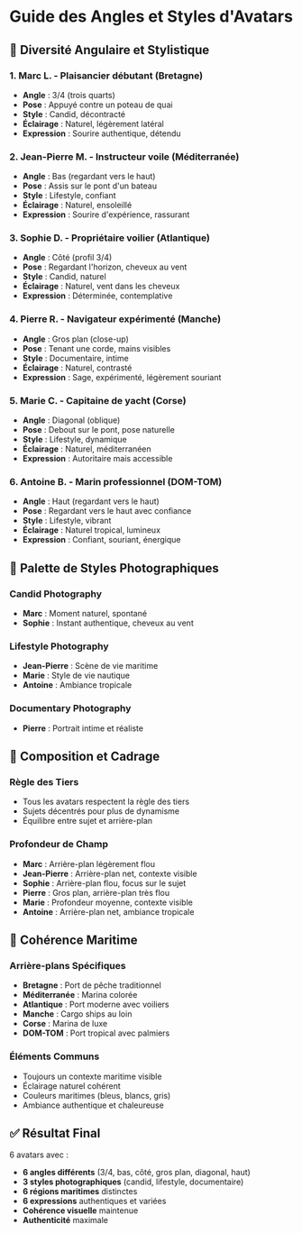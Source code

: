 # Guide des Angles et Styles d'Avatars

## 📸 **Diversité Angulaire et Stylistique**

### **1. Marc L. - Plaisancier débutant (Bretagne)**
- **Angle** : 3/4 (trois quarts)
- **Pose** : Appuyé contre un poteau de quai
- **Style** : Candid, décontracté
- **Éclairage** : Naturel, légèrement latéral
- **Expression** : Sourire authentique, détendu

### **2. Jean-Pierre M. - Instructeur voile (Méditerranée)**
- **Angle** : Bas (regardant vers le haut)
- **Pose** : Assis sur le pont d'un bateau
- **Style** : Lifestyle, confiant
- **Éclairage** : Naturel, ensoleillé
- **Expression** : Sourire d'expérience, rassurant

### **3. Sophie D. - Propriétaire voilier (Atlantique)**
- **Angle** : Côté (profil 3/4)
- **Pose** : Regardant l'horizon, cheveux au vent
- **Style** : Candid, naturel
- **Éclairage** : Naturel, vent dans les cheveux
- **Expression** : Déterminée, contemplative

### **4. Pierre R. - Navigateur expérimenté (Manche)**
- **Angle** : Gros plan (close-up)
- **Pose** : Tenant une corde, mains visibles
- **Style** : Documentaire, intime
- **Éclairage** : Naturel, contrasté
- **Expression** : Sage, expérimenté, légèrement souriant

### **5. Marie C. - Capitaine de yacht (Corse)**
- **Angle** : Diagonal (oblique)
- **Pose** : Debout sur le pont, pose naturelle
- **Style** : Lifestyle, dynamique
- **Éclairage** : Naturel, méditerranéen
- **Expression** : Autoritaire mais accessible

### **6. Antoine B. - Marin professionnel (DOM-TOM)**
- **Angle** : Haut (regardant vers le haut)
- **Pose** : Regardant vers le haut avec confiance
- **Style** : Lifestyle, vibrant
- **Éclairage** : Naturel tropical, lumineux
- **Expression** : Confiant, souriant, énergique

## 🎨 **Palette de Styles Photographiques**

### **Candid Photography**
- **Marc** : Moment naturel, spontané
- **Sophie** : Instant authentique, cheveux au vent

### **Lifestyle Photography**
- **Jean-Pierre** : Scène de vie maritime
- **Marie** : Style de vie nautique
- **Antoine** : Ambiance tropicale

### **Documentary Photography**
- **Pierre** : Portrait intime et réaliste

## 📐 **Composition et Cadrage**

### **Règle des Tiers**
- Tous les avatars respectent la règle des tiers
- Sujets décentrés pour plus de dynamisme
- Équilibre entre sujet et arrière-plan

### **Profondeur de Champ**
- **Marc** : Arrière-plan légèrement flou
- **Jean-Pierre** : Arrière-plan net, contexte visible
- **Sophie** : Arrière-plan flou, focus sur le sujet
- **Pierre** : Gros plan, arrière-plan très flou
- **Marie** : Profondeur moyenne, contexte visible
- **Antoine** : Arrière-plan net, ambiance tropicale

## 🌊 **Cohérence Maritime**

### **Arrière-plans Spécifiques**
- **Bretagne** : Port de pêche traditionnel
- **Méditerranée** : Marina colorée
- **Atlantique** : Port moderne avec voiliers
- **Manche** : Cargo ships au loin
- **Corse** : Marina de luxe
- **DOM-TOM** : Port tropical avec palmiers

### **Éléments Communs**
- Toujours un contexte maritime visible
- Éclairage naturel cohérent
- Couleurs maritimes (bleus, blancs, gris)
- Ambiance authentique et chaleureuse

## ✅ **Résultat Final**

6 avatars avec :
- **6 angles différents** (3/4, bas, côté, gros plan, diagonal, haut)
- **3 styles photographiques** (candid, lifestyle, documentaire)
- **6 régions maritimes** distinctes
- **6 expressions** authentiques et variées
- **Cohérence visuelle** maintenue
- **Authenticité** maximale
